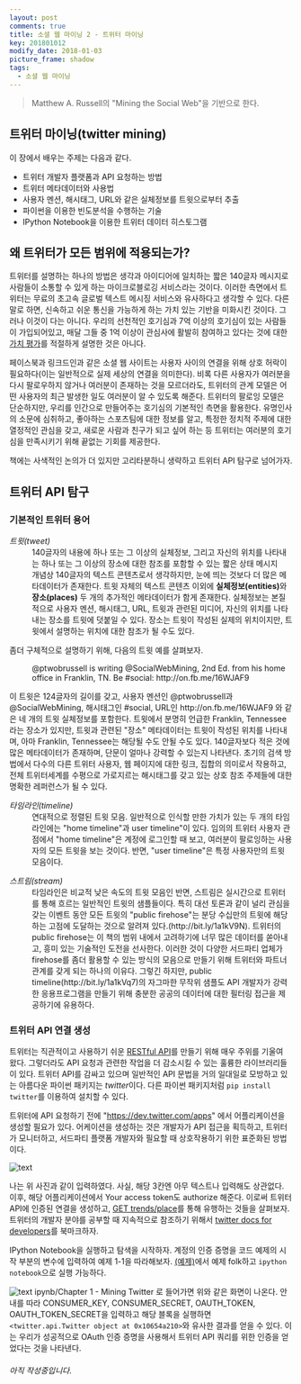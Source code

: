 ```yaml
---
layout: post
comments: true
title: 소셜 웹 마이닝 2 - 트위터 마이닝
key: 201801012
modify_date: 2018-01-03
picture_frame: shadow
tags:
  - 소셜 웹 마이닝
---
```


> Matthew A. Russell의 "Mining the Social Web"을 기반으로 한다.

## 트위터 마이닝(twitter mining)

이 장에서 배우는 주제는 다음과 같다.
* 트위터 개발자 플랫폼과 API 요청하는 방법
* 트위터 메타데이터와 사용법
* 사용자 멘션, 해시태그, URL와 같은 실체정보를 트윗으로부터 추출
* 파이썬을 이용한 빈도분석을 수행하는 기술
* IPython Notebook을 이용한 트위터 데이터 히스토그램
<!--more-->

## 왜 트위터가 모든 범위에 적용되는가?

트위터를 설명하는 하나의 방법은 생각과 아이디어에 일치하는 짧은 140글자 메시지로 사람들이 소통할 수 있게 하는 마이크로블로깅 서비스라는 것이다.
이러한 측면에서 트위터는 무료의 초고속 글로벌 텍스트 메시징 서비스와 유사하다고 생각할 수 있다. 다른 말로 하면, 신속하고 쉬운 통신을 가능하게 하는 가치 있는 기반을 미화시킨 것이다.
그러나 이것이 다는 아니다. 우리의 선천적인 호기심과 7억 이상의 호기심이 있는 사람들이 가입되어있고,
매달 그들 중 1억 이상이 관심사에 활발히 참여하고 있다는 것에 대한 [가치 평가](http://bit.ly/1a1kNXR)를 적절하게 설명한 것은 아니다.

페이스북과 링크드인과 같은 소셜 웹 사이트는 사용자 사이의 연결을 위해 상호 허락이 필요하다(이는 일반적으로 실제 세상의 연결을 의미한다).
비록 다른 사용자가 여러분을 다시 팔로우하지 않거나 여러분이 존재하는 것을 모르더라도, 트위터의 관계 모델은 어떤 사용자의 최근 발생한 일도 여러분이 알 수 있도록 해준다.
트위터의 팔로잉 모델은 단순하지만, 우리를 인간으로 만들어주는 호기심의 기본적인 측면을 활용한다. 유명인사의 소문에 심취하고, 좋아하는 스포츠팀에 대한 정보를 알고, 특정한 정치적 주제에 대한 열정적인 관심을 갖고, 새로운 사람과 친구가 되고 싶어 하는 등 트위터는 여러분의 호기심을 만족시키기 위해 끝없는 기회를 제공한다.

책에는 사색적인 논의가 더 있지만 고리타분하니 생략하고 트위터 API 탐구로 넘어가자.

## 트위터 API 탐구

### 기본적인 트위터 용어
<dl>
  <dt><em>트윗(tweet)</em></dt>
  <dd>140글자의 내용에 하나 또는 그 이상의 실체정보, 그리고 자신의 위치를 나타내는 하나 또는 그 이상의 장소에 대한 참조를 포함할 수 있는 짧은 상태 메시지
  <br>개념상 140글자의 텍스트 콘텐츠로서 생각하지만, 눈에 띄는 것보다 더 많은 메타데이터가 존재한다. 트윗 자체의 텍스트 콘텐츠 이외에 <b>실체정보(entities)</b>와 <b>장소(places)</b> 두 개의 추가적인 메타데이터가 함게 존재한다.
  실체정보는 본질적으로 사용자 멘션, 해시태그, URL, 트윗과 관련된 미디어, 자신의 위치를 나타내는 장소를 트윗에 덧붙일 수 있다. 장소는 트윗이 작성된 실제의 위치이지만, 트윗에서 설명하는 위치에 대한 참조가 될 수도 있다.
  </dd>
</dl>

좀더 구체적으로 설명하기 위해, 다음의 트윗 예를 살펴보자.
<dl>
    <dd>@ptwobrussell is writing @SocialWebMining, 2nd Ed. from his home office in Franklin, TN. Be #social: http://on.fb.me/16WJAF9
    </dd>
</dl>
이 트윗은 124글자의 길이를 갖고, 사용자 멘션인 @ptwobrussell과 @SocialWebMining, 해시태그인 #social, URL인 http://on.fb.me/16WJAF9 와 같은 네 개의 트윗 실체정보를 포함한다.
트윗에서 분명히 언급한 Franklin, Tennessee라는 장소가 있지만, 트윗과 관련된 "장소" 메타데이터는 트윗이 작성된 위치를 나타내며, 아마 Franklin, Tennessee는 해당될 수도 안될 수도 있다.
140글자보다 적은 것에 많은 메타데이터가 존재하며, 단문이 얼마나 강력할 수 있는지 나타낸다. 초기의 검색 방법에서 다수의 다른 트위터 사용자, 웹 페이지에 대한 링크, 집합의 의미로서 작용하고, 전체 트위터세계를 수평으로 가로지르는 해시태그를 갖고 있는 상호 참조 주제들에 대한 명확한 레퍼런스가 될 수 있다.

<dl>
    <dt><em>타임라인(timeline)</em></dt>
    <dd>
    연대적으로 정렬된 트윗 모음. 일반적으로 인식할 만한 가치가 있는 두 개의 타임라인에는 "home timeline"과 user timeline"이 있다.
    임의의 트위터 사용자 관점에서 "home timeline"은 계정에 로그인할 때 보고, 여러분이 팔로잉하는 사용자의 모든 트윗을 보는 것이다. 반면, "user timeline"은 특정 사용자만의 트윗 모음이다.
    </dd>
</dl>

<dl>
<dt><em>스트림(stream)</em></dt>
<dd>타임라인은 비교적 낮은 속도의 트윗 모음인 반면, 스트림은 실시간으로 트위터를 통해 흐르는 일반적인 트윗의 샘플들이다.
특히 대선 토론과 같이 널리 관심을 갖는 이벤트 동안 모든 트윗의 "public firehose"는 분당 수십만의 트윗에 해당하는 고점에 도달하는 것으로 알려져 있다.(http://bit.ly/1a1kV9N).
트위터의 public firehose는 이 책의 범위 내에서 고려하기에 너무 많은 데이터를 쏟아내고, 흥미 있는 기술적인 도전을 선사한다.
이러한 것이 다양한 서드파티 업체가 firehose를 좀더 활용할 수 있는 방식의 모음으로 만들기 위해 트위터와 파트너 관계를 갖게 되는 하나의 이유다.
그렇긴 하지만, public timeline(http://bit.ly/1a1kVq7)의 자그마한 무작위 샘플도 API 개발자가 강력한 응용프로그램을 만들기 위해 충분한 공공의 데이터에 대한 필터링 접근을 제공하기에 유용하다.
</dd>
</dl>

### 트위터 API 연결 생성

트위터는 직관적이고 사용하기 쉬운 [RESTful API](http://bit.ly/1a1kVX5)를 만들기 위해 매우 주위를 기울여 왔다.
그렇더라도 API 요청과 관련한 작업을 더 감소시킬 수 있는 훌륭한 라이브러리들이 있다. 트위터 API를 감싸고 있으며 일반적인 API 문법을 거의 일대일로 모방하고 있는 아름다운 파이썬 패키지는 <em>twitter</em>이다.
다른 파이썬 패키지처럼 `pip install twitter`를 이용하여 설치할 수 있다.

트위터에 API 요청하기 전에 "https://dev.twitter.com/apps" 에서 어플리케이션을 생성할 필요가 있다.
어케이션을 생성하는 것은 개발자가 API 접근을 획득하고, 트위터가 모니터하고, 서드파티 플랫폼 개발자와 필요할 때 상호작용하기 위한 표준화된 방법이다.

![text](https://raw.githubusercontent.com/q0115643/my_blog/master/images/twitter-dev-app.png)

나는 위 사진과 같이 입력하였다. 사실, 해당 3칸엔 아무 텍스트나 입력해도 상관없다.
이후, 해당 어플리케이션에서 Your access token도 authorize 해준다.
이로써 트위터 API에 인증된 연결을 생성하고, [GET trends/place](https://developer.twitter.com/en/docs/trends/trends-for-location/api-reference/get-trends-place)를 통해 유행하는 것들을 살펴보자.
트위터의 개발자 분야를 공부할 때 지속적으로 참조하기 위해서 [twitter docs for developers](https://developer.twitter.com/en/docs)를 북마크하자.

IPython Notebook을 실행하고 탐색을 시작하자. 계정의 인증 증명을 코드 예제의 시작 부분의 변수에 입력하여 예제 1-1을 따라해보자.
[(예제)](http://bit.ly/MiningTheSocialWeb2E)에서 예제 folk하고 `ipython notebook`으로 실행 가능하다.

![text](https://raw.githubusercontent.com/q0115643/my_blog/master/images/twitter-mining-1-1.png)
ipynb/Chapter 1 - Mining Twitter 로 들어가면 위와 같은 화면이 나온다.
안내를 따라 CONSUMER_KEY, CONSUMER_SECRET, OAUTH_TOKEN, OAUTH_TOKEN_SECRET을 입력하고 해당 블록을 실행하면 `<twitter.api.Twitter object at 0x10654a210>`와 유사한 결과를 얻을 수 있다.
이는 우리가 성공적으로 OAuth 인증 증명을 사용해서 트위터 API 쿼리를 위한 인증을 얻었다는 것을 나타낸다.





###### 아직 작성중입니다.